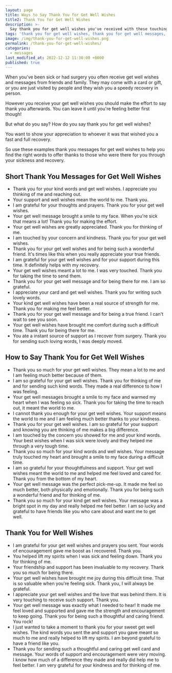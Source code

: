 ```yaml
---
layout: page
title: Ways to Say Thank You for Get Well Wishes
title2: Thank You for Get Well Wishes
description: >-
  Say thank you for get well wishes you've received with these touching thank you messages to show your gratitude.
tags: 'thank you for get well wishes, thank you for get well messages, thank you get, get well thank you '
image: /img/thank-you-for-get-well-wishes.png
permalink: /thank-you-for-get-well-wishes/
categories:
  - messages
last_modified_at: 2022-12-12 11:30:00 +0000
published: true
---
```


When you've been sick or had surgery you often receive get well wishes and messages from friends and family. They may come with a card or gift, or you are just visited by people and they wish you a speedy recovery in person.

However you receive your get well wishes you should make the effort to say thank you afterwards. You can leave it until you're feeling better first though!

But what do you say? How do you say thank you for get well wishes?

You want to show your appreciation to whoever it was that wished you a fast and full recovery.

So use these examples thank you messages for get well wishes to help you find the right words to offer thanks to those who were there for you through your sickness and recovery.


<h2>Short Thank You Messages for Get Well Wishes</h2>

<ul class="heart">
<li>Thank you for your kind words and get well wishes. I appreciate you thinking of me and reaching out.</li>
<li>Your support and well wishes mean the world to me. Thank you.</li>
<li>I am grateful for your thoughts and prayers. Thank you for your get well wishes.</li>
<li>Your get well message brought a smile to my face. When you're sick that means a lot! Thank you for making the effort.</li>
<li>Your get well wishes are greatly appreciated. Thank you for thinking of me.</li>
<li>I am touched by your concern and kindness. Thank you for your get well wishes.</li>
<li>Thank you for your get well wishes and for being such a wonderful friend. It's times like this when you really appreciate your true friends.</li>
<li>I am grateful for your get well wishes and for your support during this time. It definitely helps with my recovery.</li>
<li>Your get well wishes meant a lot to me. I was very touched. Thank you for taking the time to send them.</li>
<li>Thank you for your get well message and for being there for me. I am so grateful.</li>
<li>I appreciate your card and get well wishes. Thank you for writing such lovely words.</li>
<li>Your kind get well wishes have been a real source of strength for me. Thank you for making me feel better.</li>
<li>Thank you for your get well message and for being a true friend. I can't wait to see you soon.</li>
<li>Your get well wishes have brought me comfort during such a difficult time. Thank you for being there for me.</li>
<li>You ate a instant source of support as I recover from surgery. Thank you for sending such loving words, I was deeply moved.</li>
</ul>



<h2>How to Say Thank You for Get Well Wishes</h2>


<ul class="heart">
<li>Thank you so much for your get well wishes. They mean a lot to me and I am feeling much better because of them.</li>
<li>I am so grateful for your get well wishes. Thank you for thinking of me and for sending such kind words. They made a real difference to how I was feeling.</li>
<li>Your get well messages brought a smile to my face and warmed my heart when I was feeling so sick. Thank you for taking the time to reach out, it meant the world to me.</li>
<li>I cannot thank you enough for your get well wishes. Your support means the world to me and I am feeling much better thanks to your kindness.</li>
<li>Thank you for your get well wishes. I am so grateful for your support and knowing you are thinking of me makes a big difference.</li>
<li>I am touched by the concern you showed for me and your kind words. Your best wishes when I was sick were lovely and they helped me through a very tough time.</li>
<li>Thank you so much for your kind words and well wishes. Your message truly touched my heart and brought a smile to my face during a difficult time.</li>
<li>I am so grateful for your thoughtfulness and support. Your get well wishes meant the world to me and helped me feel loved and cared for. Thank you from the bottom of my heart.</li>
<li>Your get well message was the perfect pick-me-up. It made me feel so much better, both physically and emotionally. Thank you for being such a wonderful friend and for thinking of me.</li>
<li>Thank you so much for your kind get well wishes. Your message was a bright spot in my day and really helped me feel better. I am so lucky and grateful to have friends like you who care about and want me to get well.</li>
</ul>

<h2>Thank You for Well Wishes</h2>

<ul class="heart">
<li>I am grateful for your get well wishes and prayers you sent. Your words of encouragement gave me boost as I recovered. Thank you.</li>
<li>You helped lift my spirits when I was sick and feeling down. Thank you for thinking of me.</li>
<li>Your friendship and support has been invaluable to my recovery. Thank you so much for being there.</li>
<li>Your get well wishes have brought me joy during this difficult time. That is so valuable when you're feeling sick. Thank you, I will always be grateful.</li>
<li>I appreciate your get well wishes and the love that was behind them. It is very touching to receive such support. Thank you.</li>
<li>Your get well message was exactly what I needed to hear! It made me feel loved and supported and gave me the strength and encouragement to keep going. Thank you for being such a thoughtful and caring friend. You rock!</li>
<li>I just wanted to take a moment to thank you for your sweet get well wishes. The kind words you sent the and support you gave meant so much to me and really helped to lift my spirits. I am beyond grateful to have a friend like you.</li>
<li>Thank you for sending such a thoughtful and caring get well card and message. Your words of support and encouragement were very moving. I know how much of a difference they made and really did help me to feel better. I am very grateful for your kindness and for thinking of me.</li>
</ul>
